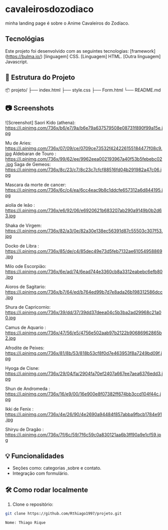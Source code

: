 # cavaleirosdozodiaco
minha landing page é sobre o Anime Cavaleiros do Zodíaco.

## Tecnológias
Este projeto foi desenvolvido com as seguintes tecnologias:
[framework] (https://bulma.io/)
[linguagem] CSS.
[Linguagem] HTML.
[Outra linguagem] Javascript.


## 📁 Estrutura do Projeto
📦 projeto/
├── index.html
├── style.css
├── Form.html
└── README.md



## 📷 Screenshots

![Screenshot]
Saori Kido (athena):
https://i.pinimg.com/736x/b6/e7/9a/b6e79a637579508e08731f890f99a15e.jpg

Mu de Aries:
https://i.pinimg.com/736x/07/09/ce/0709ce73532f424226155184477f08c9.jpg
Aldebaran de Touro :
https://i.pinimg.com/736x/99/62/ee/9962eea002193967a40f53b5febebc02.jpg
Saga de Gemeos:
https://i.pinimg.com/736x/8c/23/c7/8c23c7cfcf88516fd04b291982a47c06.jpg

Mascara da morte de cancer:
https://i.pinimg.com/736x/6c/c4/ea/6cc4eac9b8c1ddcfe657312a6d844195.jpg

aiolia de leão :
https://i.pinimg.com/736x/e6/92/06/e6920621b683207ab290a9149b0b2d63.jpg

Shaka de Virgem:
https://i.pinimg.com/736x/82/a3/0e/82a30e138ec56391d87c55503c307f53.jpg

Docko de Libra :
https://i.pinimg.com/736x/85/de/c4/85dec49e73d5feb7132ae61054958869.jpg

Milo ode Escorpião:
https://i.pinimg.com/736x/6e/ad/74/6ead744e3360cb8a3312eabebc6efb80.jpg

Aioros de Sagitario:
https://i.pinimg.com/736x/b7/64/ed/b764ed99b7d7e8ada26b198312586dcc.jpg

Shura de Capricornio:
https://i.pinimg.com/736x/39/dd/37/39dd37deea04c5b3ba2ad29968c21a00.jpg

Camus de Aquario :
https://i.pinimg.com/736x/47/56/e5/4756e502aab97b2122b90686962865b2.jpg

Afrodite de Peixes:
https://i.pinimg.com/736x/81/8b/53/818b53cf8f0d7e463953f8a7249bd09f.jpg

Hyoga de Cisne:
https://i.pinimg.com/736x/29/04/fa/2904fa70ef2407a667ee7aea6376edd3.jpg
 
Shun de Andromeda :
https://i.pinimg.com/736x/16/e9/00/16e900e8f07382ff674bb3ccd104f44c.jpg

Ikki de Fenix :
https://i.pinimg.com/736x/4e/26/90/4e2690a94484f857abba9fbcb1784e91.jpg

Shiryu de Dragão :
https://i.pinimg.com/736x/7f/6c/59/7f6c59c0a830121aa6b3ff90a9e1cf59.jpg

## 💡 Funcionalidades
- Seções como: categorias ,sobre e  contato.
- Integração com formulário. 

## 🛠️ Como rodar localmente

1. Clone o repositório:

```bash
git clone https://github.com/Rthiago1997/projeto.git

Nome: Thiago Rique